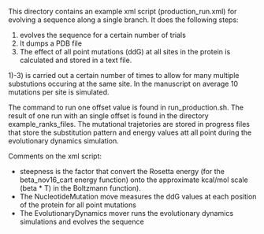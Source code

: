 This directory contains an example xml script (production_run.xml) for evolving a sequence along a single branch. It does the following steps:

1) evolves the sequence for a certain number of trials
2) It dumps a PDB file
3) The effect of all point mutations (ddG) at all sites in the protein is calculated and stored in a text file.

1)-3) is carried out a certain number of times to allow for many multiple substutions occuring at the same site. In the manuscript on average 10 mutations per site is simulated.

The command to run one offset value is found in run_production.sh. The result of one run with an single offset is found in the directory example_ranks_files. The mutational trajetories
are stored in progress files that store the substitution pattern and energy values att all point during the evolutionary dynamics simulation.

Comments on the xml script:

- steepness is the factor that convert the Rosetta energy (for the beta_nov16_cart energy function) onto the approximate kcal/mol scale (beta * T) in the Boltzmann function).  
- The NucleotideMutation move measures the ddG values at each position of the protein for all point mutations
- The EvolutionaryDynamics mover runs the evolutionary dynamics simulations and evolves the sequence
